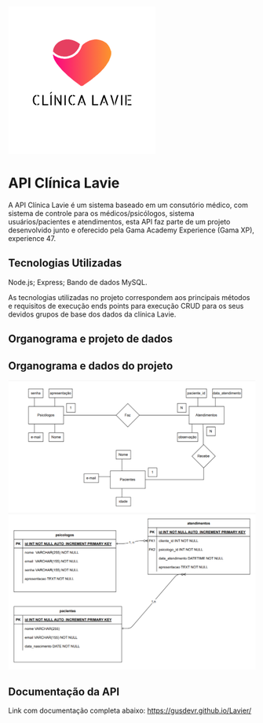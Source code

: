 
![Logo](./img/logo2.png)


# API Clínica Lavie

A API Clínica Lavie é um sistema baseado em um consutório médico, com sistema de controle para os médicos/psicólogos, sistema usuários/pacientes e atendimentos, esta API faz parte de um projeto desenvolvido junto e oferecido pela Gama Academy Experience (Gama XP), experience 47.


## Tecnologias Utilizadas

Node.js;
Express;
Bando de dados MySQL.

As tecnologias utilizadas no projeto correspondem aos principais métodos e requisitos de execução ends points para execução CRUD para os seus devidos grupos de base dos dados da clínica Lavie.
## Organograma e projeto de dados 
## Organograma e dados do projeto 

![App Screenshot](./img/drawio.png)
![App Screenshot](./img/dados.png)


## Documentação da API
Link com documentação completa abaixo:
https://gusdevr.github.io/Lavier/
